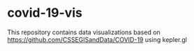# covid-19-vis
This repository contains data visualizations based on https://github.com/CSSEGISandData/COVID-19 using kepler.gl
